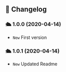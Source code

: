 ## :scroll: Changelog

### :passenger_ship: 1.0.0 (2020-04-14)
- `New` First version

### :passenger_ship: 1.0.1 (2020-04-14)
- `New` Updated Readme

